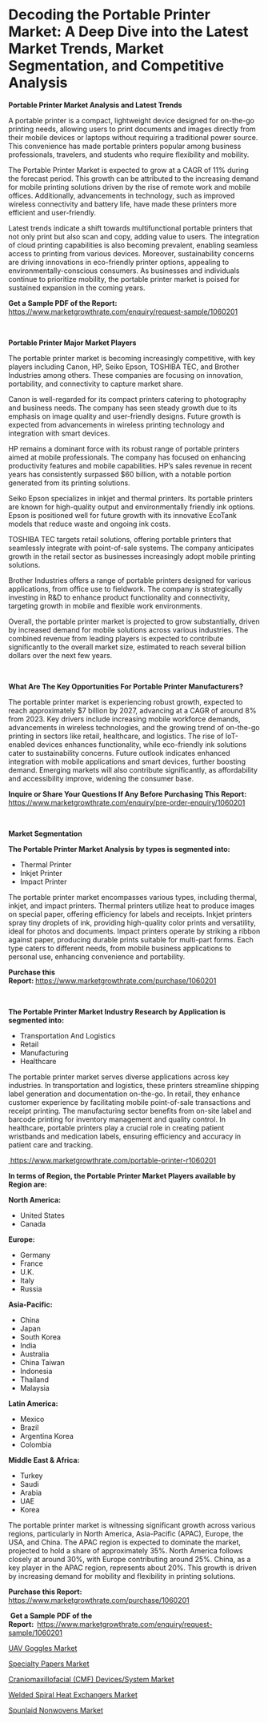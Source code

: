 <p><h1>Decoding the Portable Printer Market: A Deep Dive into the Latest Market Trends, Market Segmentation, and Competitive Analysis</h1></p><p><strong>Portable Printer Market Analysis and Latest Trends</strong></p>
<p><p>A portable printer is a compact, lightweight device designed for on-the-go printing needs, allowing users to print documents and images directly from their mobile devices or laptops without requiring a traditional power source. This convenience has made portable printers popular among business professionals, travelers, and students who require flexibility and mobility.</p><p>The Portable Printer Market is expected to grow at a CAGR of 11% during the forecast period. This growth can be attributed to the increasing demand for mobile printing solutions driven by the rise of remote work and mobile offices. Additionally, advancements in technology, such as improved wireless connectivity and battery life, have made these printers more efficient and user-friendly. </p><p>Latest trends indicate a shift towards multifunctional portable printers that not only print but also scan and copy, adding value to users. The integration of cloud printing capabilities is also becoming prevalent, enabling seamless access to printing from various devices. Moreover, sustainability concerns are driving innovations in eco-friendly printer options, appealing to environmentally-conscious consumers. As businesses and individuals continue to prioritize mobility, the portable printer market is poised for sustained expansion in the coming years.</p></p>
<p><strong>Get a Sample PDF of the Report:&nbsp;</strong> <a href="https://www.marketgrowthrate.com/enquiry/request-sample/1060201">https://www.marketgrowthrate.com/enquiry/request-sample/1060201</a></p>
<p>&nbsp;</p>
<p><strong>Portable Printer Major Market Players</strong></p>
<p><p>The portable printer market is becoming increasingly competitive, with key players including Canon, HP, Seiko Epson, TOSHIBA TEC, and Brother Industries among others. These companies are focusing on innovation, portability, and connectivity to capture market share.</p><p>Canon is well-regarded for its compact printers catering to photography and business needs. The company has seen steady growth due to its emphasis on image quality and user-friendly designs. Future growth is expected from advancements in wireless printing technology and integration with smart devices.</p><p>HP remains a dominant force with its robust range of portable printers aimed at mobile professionals. The company has focused on enhancing productivity features and mobile capabilities. HP’s sales revenue in recent years has consistently surpassed $60 billion, with a notable portion generated from its printing solutions.</p><p>Seiko Epson specializes in inkjet and thermal printers. Its portable printers are known for high-quality output and environmentally friendly ink options. Epson is positioned well for future growth with its innovative EcoTank models that reduce waste and ongoing ink costs.</p><p>TOSHIBA TEC targets retail solutions, offering portable printers that seamlessly integrate with point-of-sale systems. The company anticipates growth in the retail sector as businesses increasingly adopt mobile printing solutions.</p><p>Brother Industries offers a range of portable printers designed for various applications, from office use to fieldwork. The company is strategically investing in R&D to enhance product functionality and connectivity, targeting growth in mobile and flexible work environments.</p><p>Overall, the portable printer market is projected to grow substantially, driven by increased demand for mobile solutions across various industries. The combined revenue from leading players is expected to contribute significantly to the overall market size, estimated to reach several billion dollars over the next few years.</p></p>
<p>&nbsp;</p>
<p><strong>What Are The Key Opportunities For Portable Printer Manufacturers?</strong></p>
<p><p>The portable printer market is experiencing robust growth, expected to reach approximately $7 billion by 2027, advancing at a CAGR of around 8% from 2023. Key drivers include increasing mobile workforce demands, advancements in wireless technologies, and the growing trend of on-the-go printing in sectors like retail, healthcare, and logistics. The rise of IoT-enabled devices enhances functionality, while eco-friendly ink solutions cater to sustainability concerns. Future outlook indicates enhanced integration with mobile applications and smart devices, further boosting demand. Emerging markets will also contribute significantly, as affordability and accessibility improve, widening the consumer base.</p></p>
<p><strong>Inquire or Share Your Questions If Any Before Purchasing This Report:</strong> <a href="https://www.marketgrowthrate.com/enquiry/pre-order-enquiry/1060201">https://www.marketgrowthrate.com/enquiry/pre-order-enquiry/1060201</a></p>
<p>&nbsp;</p>
<p><strong>Market Segmentation</strong></p>
<p><strong>The Portable Printer Market Analysis by types is segmented into:</strong></p>
<p><ul><li>Thermal Printer</li><li>Inkjet Printer</li><li>Impact Printer</li></ul></p>
<p><p>The portable printer market encompasses various types, including thermal, inkjet, and impact printers. Thermal printers utilize heat to produce images on special paper, offering efficiency for labels and receipts. Inkjet printers spray tiny droplets of ink, providing high-quality color prints and versatility, ideal for photos and documents. Impact printers operate by striking a ribbon against paper, producing durable prints suitable for multi-part forms. Each type caters to different needs, from mobile business applications to personal use, enhancing convenience and portability.</p></p>
<p><strong>Purchase this Report:&nbsp;</strong><a href="https://www.marketgrowthrate.com/purchase/1060201">https://www.marketgrowthrate.com/purchase/1060201</a></p>
<p>&nbsp;</p>
<p><strong>The Portable Printer Market Industry Research by Application is segmented into:</strong></p>
<p><ul><li>Transportation And Logistics</li><li>Retail</li><li>Manufacturing</li><li>Healthcare</li></ul></p>
<p><p>The portable printer market serves diverse applications across key industries. In transportation and logistics, these printers streamline shipping label generation and documentation on-the-go. In retail, they enhance customer experience by facilitating mobile point-of-sale transactions and receipt printing. The manufacturing sector benefits from on-site label and barcode printing for inventory management and quality control. In healthcare, portable printers play a crucial role in creating patient wristbands and medication labels, ensuring efficiency and accuracy in patient care and tracking.</p></p>
<p><a href="https://www.marketgrowthrate.com/portable-printer-r1060201">&nbsp;https://www.marketgrowthrate.com/portable-printer-r1060201</a></p>
<p><strong>In terms of Region, the Portable Printer Market Players available by Region are:</strong></p>
<p>
    <p> <strong> North America: </strong>
        <ul>
            <li>United States</li>
            <li>Canada</li>
        </ul>
        </p> 
    <p> <strong> Europe: </strong>
        <ul>
            <li>Germany</li>
            <li>France</li>
            <li>U.K.</li>
            <li>Italy</li>
            <li>Russia</li>
        </ul>
        </p> 
    <p> <strong> Asia-Pacific: </strong>
        <ul>
            <li>China</li>
            <li>Japan</li>
            <li>South Korea</li>
            <li>India</li>
            <li>Australia</li>
            <li>China Taiwan</li>
            <li>Indonesia</li>
            <li>Thailand</li>
            <li>Malaysia</li>
        </ul>
        </p> 
    <p> <strong> Latin America: </strong>
        <ul>
            <li>Mexico</li>
            <li>Brazil</li>
            <li>Argentina Korea</li>
            <li>Colombia</li>
        </ul>
        </p> 
    <p> <strong> Middle East & Africa: </strong>
        <ul>
            <li>Turkey</li>
            <li>Saudi</li>
            <li>Arabia</li>
            <li>UAE</li>
            <li>Korea</li>
        </ul>
    </p>
    </p>
<p><p>The portable printer market is witnessing significant growth across various regions, particularly in North America, Asia-Pacific (APAC), Europe, the USA, and China. The APAC region is expected to dominate the market, projected to hold a share of approximately 35%. North America follows closely at around 30%, with Europe contributing around 25%. China, as a key player in the APAC region, represents about 20%. This growth is driven by increasing demand for mobility and flexibility in printing solutions.</p></p>
<p><strong>Purchase this Report: </strong><a href="https://www.marketgrowthrate.com/purchase/1060201">https://www.marketgrowthrate.com/purchase/1060201</a></p>
<p>&nbsp;<strong>Get a Sample PDF of the Report:&nbsp;&nbsp;</strong><a href="https://www.marketgrowthrate.com/enquiry/request-sample/1060201">https://www.marketgrowthrate.com/enquiry/request-sample/1060201</a></p>
<p><strong></strong></p>
<p><p><a href="https://github.com/BellAuer/Market-Research-Report-List-1/blob/main/uav-goggles-market.md">UAV Goggles Market</a></p><p><a href="https://medium.com/@lovlipattonz/global-specialty-papers-market-size-and-market-trends-analysis-by-regional-outlook-competitive-fca404fec089?postPublishedType=repub">Specialty Papers Market</a></p><p><a href="https://medium.com/@lovlipattonz/navigating-the-global-craniomaxillofacial-cmf-devices-system-market-from-trends-to-strategy-for-d4f1d1dfd100">Craniomaxillofacial (CMF) Devices/System Market</a></p><p><a href="https://github.com/SamiaChowdhury801/Market-Research-Report-List-1/blob/main/welded-spiral-heat-exchangers-market.md">Welded Spiral Heat Exchangers Market</a></p><p><a href="https://issuu.com/reportprime-2/docs/spunlaid-nonwovens-market-size-2030_1e6ceffb98c6ec">Spunlaid Nonwovens Market</a></p></p>